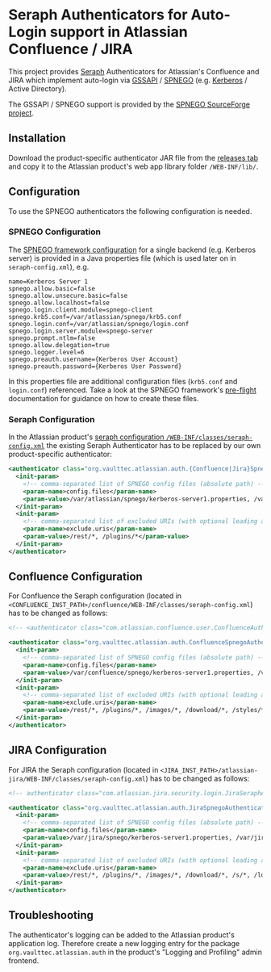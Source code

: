 # Seraph Authenticators for Auto-Login support in Atlassian Confluence / JIRA

This project provides [Seraph](https://docs.atlassian.com/atlassian-seraph/) Authenticators for Atlassian's Confluence and JIRA which implement auto-login via [GSSAPI](http://en.wikipedia.org/wiki/GSSAPI) / [SPNEGO](http://en.wikipedia.org/wiki/SPNEGO) (e.g. [Kerberos](http://en.wikipedia.org/wiki/Kerberos_%28protocol%29#Microsoft_Windows) / Active Directory).  

The GSSAPI / SPNEGO support is provided by the [SPNEGO SourceForge project](http://spnego.sourceforge.net/).  

## Installation

Download the product-specific authenticator JAR file from the [releases tab](https://github.com/vaulttec/atlassian-auth-spnego/releases) and copy it to the Atlassian product's web app library folder `/WEB-INF/lib/`.


## Configuration

To use the SPNEGO authenticators the following configuration is needed.


### SPNEGO Configuration

The [SPNEGO framework configuration](http://spnego.sourceforge.net/reference_docs.html) for a single backend (e.g. Kerberos server) is provided in a Java properties file (which is used later on in `seraph-config.xml`), e.g.

```
name=Kerberos Server 1
spnego.allow.basic=false
spnego.allow.unsecure.basic=false
spnego.allow.localhost=false
spnego.login.client.module=spnego-client
spnego.krb5.conf=/var/atlassian/spnego/krb5.conf
spnego.login.conf=/var/atlassian/spnego/login.conf
spnego.login.server.module=spnego-server
spnego.prompt.ntlm=false
spnego.allow.delegation=true
spnego.logger.level=6
spnego.preauth.username={Kerberos User Account}
spnego.preauth.password={Kerberos User Password}
```

In this properties file are additional configuration files (`krb5.conf` and `login.conf`) referenced. Take a look at the SPNEGO framework's [pre-flight](http://spnego.sourceforge.net/pre_flight.html) documentation for guidance on how to create these files. 


### Seraph Configuration

In the Atlassian product's [seraph configuration `/WEB-INF/classes/seraph-config.xml`](https://docs.atlassian.com/atlassian-seraph/latest/configuration.html) the existing Seraph Authenticator has to be replaced by our own product-specific authenticator:

```xml
<authenticator class="org.vaulttec.atlassian.auth.{Confluence|Jira}SpnegoAuthenticator">
  <init-param>
    <!-- comma-separated list of SPNEGO config files (absolute path) -->
    <param-name>config.files</param-name>
    <param-value>/var/atlassian/spnego/kerberos-server1.properties, /var/atlassian/spnego/kerberos-server2.properties</param-value>
  </init-param>
  <init-param>
    <!-- comma-separated list of excluded URIs (with optional leading and/or trailing '*' as wildcard) -->
    <param-name>exclude.uris</param-name>
    <param-value>/rest/*, /plugins/*</param-value>
  </init-param>
</authenticator>
```


## Confluence Configuration

For Confluence the Seraph configuration (located in `<CONFLUENCE_INST_PATH>/confluence/WEB-INF/classes/seraph-config.xml`) has to be changed as follows:

```xml
<!-- <authenticator class="com.atlassian.confluence.user.ConfluenceAuthenticator"/> -->

<authenticator class="org.vaulttec.atlassian.auth.ConfluenceSpnegoAuthenticator">
  <init-param>
    <!-- comma-separated list of SPNEGO config files (absolute path) -->
    <param-name>config.files</param-name>
    <param-value>/var/confluence/spnego/kerberos-server1.properties, /var/confluence/spnego/kerberos-server2.properties</param-value>
  </init-param>
  <init-param>
    <!-- comma-separated list of excluded URIs (with optional leading and/or trailing '*' as wildcard) -->
    <param-name>exclude.uris</param-name>
    <param-value>/rest/*, /plugins/*, /images/*, /download/*, /styles/*, /s/*, /login.action, /logout.action</param-value>
  </init-param>
</authenticator>
```

## JIRA Configuration

For JIRA the Seraph configuration (located in `<JIRA_INST_PATH>/atlassian-jira/WEB-INF/classes/seraph-config.xml`) has to be changed as follows:

```xml
<!-- authenticator class="com.atlassian.jira.security.login.JiraSeraphAuthenticator"/-->

<authenticator class="org.vaulttec.atlassian.auth.JiraSpnegoAuthenticator">
  <init-param>
    <!-- comma-separated list of SPNEGO config files (absolute path) -->
    <param-name>config.files</param-name>
    <param-value>/var/jira/spnego/kerberos-server1.properties, /var/jira/spnego/kerberos-server2.properties</param-value>
  </init-param>
  <init-param>
    <!-- comma-separated list of excluded URIs (with optional leading and/or trailing '*' as wildcard) -->
    <param-name>exclude.uris</param-name>
    <param-value>/rest/*, /plugins/*, /images/*, /download/*, /s/*, /login.jsp, /logout*</param-value>
  </init-param>
</authenticator>
```

## Troubleshooting

The authenticator's logging can be added to the Atlassian product's application log. Therefore create a new logging entry for the package `org.vaulttec.atlassian.auth` in the product's "Logging and Profiling" admin frontend.
